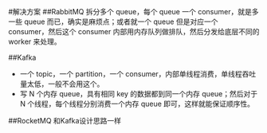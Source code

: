 #解决方案
##RabbitMQ
拆分多个 queue，每个 queue 一个 consumer，就是多一些 queue 而已，确实是麻烦点；或者就一个 queue 但是对应一个 consumer，然后这个 consumer 内部用内存队列做排队，然后分发给底层不同的 worker 来处理。

##Kafka
- 一个 topic，一个 partition，一个 consumer，内部单线程消费，单线程吞吐量太低，一般不会用这个。
- 写 N 个内存 queue，具有相同 key 的数据都到同一个内存 queue；然后对于 N 个线程，每个线程分别消费一个内存 queue 即可，这样就能保证顺序性。

##RocketMQ
和Kafka设计思路一样